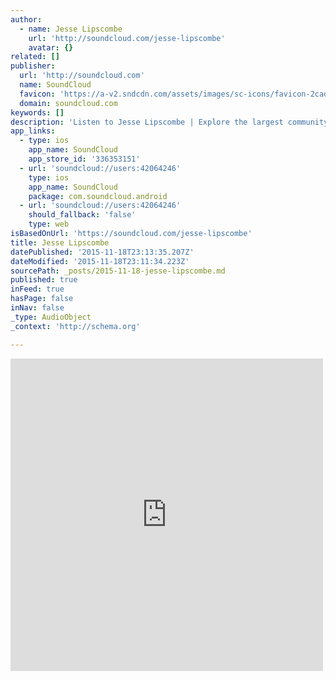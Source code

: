 ```yaml
---
author:
  - name: Jesse Lipscombe
    url: 'http://soundcloud.com/jesse-lipscombe'
    avatar: {}
related: []
publisher:
  url: 'http://soundcloud.com'
  name: SoundCloud
  favicon: 'https://a-v2.sndcdn.com/assets/images/sc-icons/favicon-2cadd14b.ico'
  domain: soundcloud.com
keywords: []
description: 'Listen to Jesse Lipscombe | Explore the largest community of artists, bands, podcasters and creators of music & audio.. 5 Tracks. 51 Followers. Stream Tracks and Playlists from Jesse Lipscombe on your desktop or mobile device.'
app_links:
  - type: ios
    app_name: SoundCloud
    app_store_id: '336353151'
  - url: 'soundcloud://users:42064246'
    type: ios
    app_name: SoundCloud
    package: com.soundcloud.android
  - url: 'soundcloud://users:42064246'
    should_fallback: 'false'
    type: web
isBasedOnUrl: 'https://soundcloud.com/jesse-lipscombe'
title: Jesse Lipscombe
datePublished: '2015-11-18T23:13:35.207Z'
dateModified: '2015-11-18T23:11:34.223Z'
sourcePath: _posts/2015-11-18-jesse-lipscombe.md
published: true
inFeed: true
hasPage: false
inNav: false
_type: AudioObject
_context: 'http://schema.org'

---
```

<iframe src="https://cdn.embedly.com/widgets/media.html?src=https%3A%2F%2Fw.soundcloud.com%2Fplayer%2F%3Fvisual%3Dtrue%26url%3Dhttp%253A%252F%252Fapi.soundcloud.com%252Fusers%252F42064246%26show_artwork%3Dtrue&amp;url=https%3A%2F%2Fsoundcloud.com%2Fjesse-lipscombe&amp;image=http%3A%2F%2Fi1.sndcdn.com%2Favatars-000039255038-9aw5s1-t500x500.jpg&amp;key=b7d04c9b404c499eba89ee7072e1c4f7&amp;type=text%2Fhtml&amp;schema=soundcloud" width="500" height="500" scrolling="no" frameborder="0" allowfullscreen="allowfullscreen" style=""></iframe>